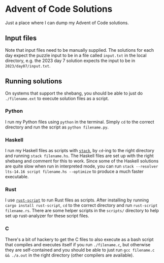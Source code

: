 # Advent of Code Solutions

Just a place where I can dump my Advent of Code solutions.

## Input files

Note that input files need to be manually supplied. The solutions for each day
expect the puzzle input to be in a file called `input.txt` in the local
directory, e.g. the 2023 day 7 solution expects the input to be in
`2023/day07/input.txt`.

## Running solutions

On systems that support the shebang, you should be able to just do
`./filename.ext` to execute solution files as a script.

### Python

I run my Python files using `python` in the terminal. Simply `cd` to the correct
directory and run the script as `python filename.py`.

### Haskell

I run my Haskell files as scripts with
[`stack`](https://www.haskellstack.org/), by `cd`-ing to the right directory
and running `stack filename.hs`. The Haskell files are set up with the right
shebang and comment for this to work. Since some of the Haskell solutions are
quite slow when run in interpreted mode, you can run
`stack --resolver lts-14.16 script filename.hs --optimize` to produce a much
faster executable.

### Rust

I use [`rust-script`](https://github.com/fornwall/rust-script) to run Rust files
as scripts. After installing by running `cargo install rust-script`, `cd` to the
correct directory and run `rust-script filename.rs`. There are some helper
scripts in the `scripts/` directory to help set up rust-analyzer for these
script files.

### C

There's a bit of hackery to get the C files to also execute as a bash script
that compiles and executes itself if you run `./filename.c`, but otherwise they
are self-contained and you should be able to just run
`gcc filename.c && ./a.out` in the right directory (other compilers are
available).
